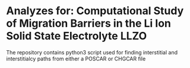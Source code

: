 # Analyzes for: Computational Study of Migration Barriers in the Li Ion Solid State Electrolyte LLZO

The repository contains python3 script used for finding interstitial and interstitialcy paths from either a POSCAR or CHGCAR file
